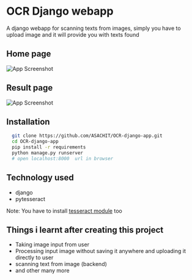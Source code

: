 
# OCR Django webapp


A django webapp for scanning texts from images, simply you have to upload image and it will provide you with texts found



## Home page

![App Screenshot](https://imgur.com/Z3KdhLz.png)

## Result page

![App Screenshot](https://imgur.com/GNRIDwl.png)



## Installation

```bash
  git clone https://github.com/ASACHIT/OCR-django-app.git
  cd OCR-django-app
  pip install -r requirements
  python manage.py runserver 
  # open localhost:8000  url in browser 
```
## Technology used
- django
- pytesseract

Note: You have to install [tesseract module](https://github.com/UB-Mannheim/tesseract/wiki) too
## Things i learnt after creating this project

- Taking image input from user 
- Processing input image without saving it anywhere and uploading it directly to user
- scanning text from image (backend)
- and other many more

